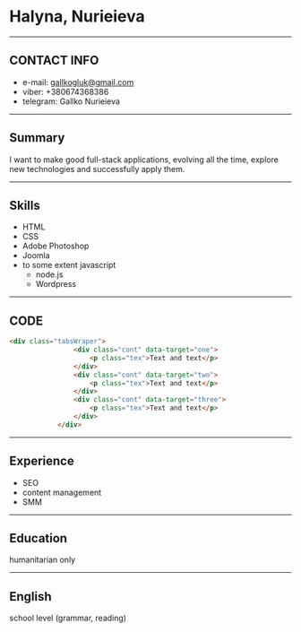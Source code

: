 # Halyna, Nurieieva

***

## CONTACT INFO
 * e-mail: gallkogluk@gmail.com  
 * viber: +380674368386  
 * telegram: Gallko Nurieieva  

***

## Summary
I want to make good full-stack applications, evolving all the time, explore new technologies and successfully apply them.

***

## Skills
 - HTML  
 - CSS  
 - Adobe Photoshop  
 - Joomla
 - to some extent javascript  
    - node.js
    - Wordpress

***

## CODE
```html
<div class="tabsWraper">
                <div class="cont" data-target="one">
                    <p class="tex">Text and text</p>
                </div>
                <div class="cont" data-target="two">
                    <p class="tex">Text and text</p>
                </div>
                <div class="cont" data-target="three">
                    <p class="tex">Text and text</p>
                </div>
            </div>
```

***

## Experience
 * SEO  
 * content management  
 * SMM

***

## Education
humanitarian only

***

## English
school level (grammar, reading)